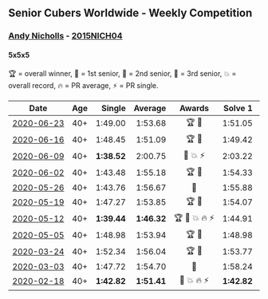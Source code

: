 ## Senior Cubers Worldwide - Weekly Competition
### [Andy Nicholls](../andy_nicholls.md) - [2015NICH04](https://www.worldcubeassociation.org/persons/2015NICH04?event=555)
#### 5x5x5

🏆 = overall winner, 🥇 = 1st senior, 🥈 = 2nd senior, 🥉 = 3rd senior, 💥 = overall record, 🔥 = PR average, ⚡ = PR single.

| Date | Age | Single | Average | Awards | Solve 1 | Solve 2 | Solve 3 | Solve 4 | Solve 5 | Video |
| :--: | :--: | --: | --: | :--: | --: | --: | --: | --: | --: | :-- |
| [<span style="white-space: nowrap">2020-06-23</span>](../../results/555/2020-06-23.md) | 40+ | 1:49.00 | 1:53.68 | <span style="white-space: nowrap">🏆 🥇</span> | 1:51.05 | 1:51.99 | 1:58.00 | 1:49.00 | DNF | [Link](https://www.facebook.com/events/268636114456043/permalink/280096353310019/) |
| [<span style="white-space: nowrap">2020-06-16</span>](../../results/555/2020-06-16.md) | 40+ | 1:48.45 | 1:51.09 | <span style="white-space: nowrap">🏆 🥇</span> | 1:49.42 | 1:59.55 | 1:53.07 | 1:50.77 | 1:48.45 | [Link](https://www.facebook.com/events/256188575607890/permalink/258505805376167/) |
| [<span style="white-space: nowrap">2020-06-09</span>](../../results/555/2020-06-09.md) | 40+ | **1:38.52** | 2:00.75 | <span style="white-space: nowrap">🥈 💥 ⚡</span> | 2:03.22 | **1:38.52** | 1:59.86 | 1:59.17 | 2:04.22 | [Link](https://www.facebook.com/events/1130228284009045/permalink/1131119780586562/) |
| [<span style="white-space: nowrap">2020-06-02</span>](../../results/555/2020-06-02.md) | 40+ | 1:43.48 | 1:55.18 | <span style="white-space: nowrap">🏆 🥇</span> | 1:54.33 | 1:54.99 | 1:57.53 | 1:43.48 | 1:56.22 | [Link](https://www.facebook.com/events/573401076937046/permalink/573751206902033/) |
| [<span style="white-space: nowrap">2020-05-26</span>](../../results/555/2020-05-26.md) | 40+ | 1:43.76 | 1:56.67 | 🥇 | 1:55.88 | 1:43.76 | 1:54.78 | 1:59.34 | 1:59.79 | [Link](https://www.facebook.com/events/637852836799991/permalink/639280209990587/) |
| [<span style="white-space: nowrap">2020-05-19</span>](../../results/555/2020-05-19.md) | 40+ | 1:47.27 | 1:53.85 | <span style="white-space: nowrap">🏆 🥇</span> | 1:54.07 | 1:47.27 | 1:52.02 | 2:04.00 | 1:55.46 | [Link](https://www.facebook.com/events/201300894172579/permalink/202113550757980/) |
| [<span style="white-space: nowrap">2020-05-12</span>](../../results/555/2020-05-12.md) | 40+ | **1:39.44** | **1:46.32** | <span style="white-space: nowrap">🏆 🥇 💥 🔥 ⚡</span> | 1:44.91 | 1:44.86 | 1:49.18 | 1:53.31 | **1:39.44** | [Link](https://www.facebook.com/events/276138643524223/permalink/276779116793509/) |
| [<span style="white-space: nowrap">2020-05-05</span>](../../results/555/2020-05-05.md) | 40+ | 1:48.98 | 1:53.94 | <span style="white-space: nowrap">🏆 🥇</span> | 1:48.98 | 1:55.72 | 1:58.95 | 1:54.45 | 1:51.66 | [Link](https://www.facebook.com/events/557526585195168/permalink/558596165088210/) |
| [<span style="white-space: nowrap">2020-03-24</span>](../../results/555/2020-03-24.md) | 40+ | 1:52.34 | 1:56.04 | <span style="white-space: nowrap">🏆 🥇</span> | 1:53.77 | 2:05.36 | 1:52.34 | 1:53.78 | 2:00.56 | [Link](https://www.facebook.com/events/5078365835514885/permalink/5098987150119420/) |
| [<span style="white-space: nowrap">2020-03-03</span>](../../results/555/2020-03-03.md) | 40+ | 1:47.72 | 1:54.70 | 🥈 | 1:58.24 | 1:57.82 | 1:47.72 | 1:54.98 | 1:51.31 | [Link](https://www.facebook.com/events/2637344919882558/permalink/2639058019711248/) |
| [<span style="white-space: nowrap">2020-02-18</span>](../../results/555/2020-02-18.md) | 40+ | **1:42.82** | **1:51.41** | <span style="white-space: nowrap">🥇 💥 🔥 ⚡</span> | **1:42.82** | 1:59.33 | 1:49.82 | 1:49.97 | 1:54.45 | [Link](https://www.facebook.com/events/538921670053895/permalink/539067020039360/) |


<!-- Global site tag (gtag.js) - Google Analytics -->
<script async src="https://www.googletagmanager.com/gtag/js?id=UA-86348435-3"></script>
<script>window.dataLayer = window.dataLayer || []; function gtag() {dataLayer.push(arguments);} gtag('js', new Date()); gtag('config', 'UA-86348435-3');</script>
